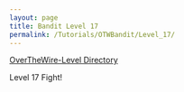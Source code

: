 ```yaml
---
layout: page
title: Bandit Level 17
permalink: /Tutorials/OTWBandit/Level_17/
---
```

[OverTheWire-Level Directory](https://zacvr.github.io/Tutorials/OTWBandit/)

Level 17 Fight!
